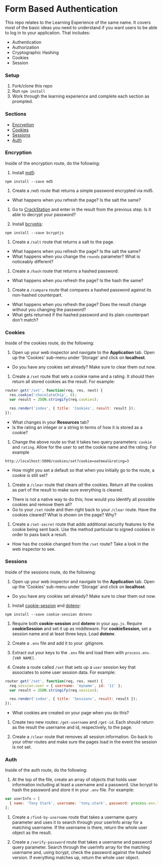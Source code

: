 # Form Based Authentication

This repo relates to the Learning Experience of the same name. It covers most of the basic ideas you need to understand if you want users to be able to log in to your application. That includes:

* Authentication
* Authorization
* Cryptographic Hashing
* Cookies
* Session


### Setup

1. Fork/clone this repo
1. Run `npm install`
1. Work through the learning experience and complete each section as prompted.


### Sections

* [Encryption](#encryption)
* [Cookies](#cookies)
* [Sessions](#sessions)
* [Auth](#auth)


### Encryption

Inside of the encryption route, do the following:

1. Install [md5](https://github.com/pvorb/node-md5):
  ```
  npm install --save md5
  ```

1. Create a `/md5` route that returns a simple password encrypted via md5.
  * What happens when you refresh the page? Is the salt the same?

1. Go to [CrackStation](https://crackstation.net/) and enter in the result from the previous step. Is it able to decrypt your password?

1. Install [bcryptjs](https://www.npmjs.com/package/bcryptjs):
  ```
  npm install --save bcryptjs
  ```

1. Create a `/salt` route that returns a salt to the page.
  * What happens when you refresh the page? Is the salt the same?
  * What happens when you change the `rounds` parameter? What is noticeably different?

1. Create a `/hash` route that returns a hashed password.
  * What happens when you refresh the page? Is the hash the same?

1. Create a `/compare` route that compares a hashed password against its non-hashed counterpart.
  * What happens when you refresh the page? Does the result change without you changing the password?
  * What gets returned if the hashed password and its plain counterpart don't match?


### Cookies

Inside of the cookies route, do the following:

1. Open up your web inspector and navigate to the __Application__ tab. Open up the 'Cookies' sub-menu under 'Storage' and click on __localhost__.
  * Do you have any cookies set already? Make sure to clear them out now.

1. Create a `/set` route that sets a cookie name and a rating. It should then return all stored cookies as the result. For example:
  ```javascript
  router.get('/set', function(req, res, next) {
    res.cookie('chocolateChip', 8);
    var result = JSON.stringify(req.cookies);

    res.render('index', { title: 'Cookies', result: result });
  });
  ```

  * What changes in your __Resources__ tab?
  * Is the rating an integer or a string in terms of how it is stored as a cookie?

1. Change the above route so that it takes two query parameters: `cookie` and `rating`. Allow for the user to set the cookie name and the rating. For example
  ```
  http://localhost:5000/cookies/set?cookie=oatmeal&rating=3
  ```

  * How might you set a default so that when you initially go to the route, a cookie is still set?

1. Create a `/clear` route that clears _all_ the cookies. Return all the cookies as part of the result to make sure everything is cleared.

  * There is not a native way to do this; how would you identify all possible cookies and remove them all?
  * Go to your `/set` route and then right back to your `/clear` route. Have the cookies cleared? What is shown on the page? Why?

1. Create a `/set-secret` route that adds additional security features to the cookie being sent back. Use the method particular to signed cookies in order to pass back a result.
  * How has the cookie changed from the `/set` route? Take a look in the web inspector to see.


### Sessions

Inside of the sessions route, do the following:

1. Open up your web inspector and navigate to the __Application__ tab. Open up the 'Cookies' sub-menu under 'Storage' and click on __localhost__.
  * Do you have any cookies set already? Make sure to clear them out now.

1. Install [cookie-session](https://www.npmjs.com/package/cookie-session) and [dotenv](https://www.npmjs.com/package/dotenv):
  ```
  npm install --save cookie-session dotenv
  ```

1. Require both __cookie-session__ and __dotenv__ in your `app.js`. Require __cookieSession__ and set it up as middleware. For __cookieSession__, set a session name and at least three keys. Load __dotenv__.

1. Create a `.env` file and add it to your .gitignore.

1. Extract out your keys to the `.env` file and load them with `process.env.[VAR NAME]`.

1. Create a route called `/set` that sets up a `user` session key that associates to some user session data. For example:
  ```javascript
  router.get('/set', function(req, res, next) {
    req.session.user = { username: 'myname', id: '11' };
    var result = JSON.stringify(req.session);

    res.render('index', { title: 'Sessions', result: result });
  });
  ```
  * What cookies are created on your page when you do this?

1. Create two new routes: `/get-username` and `/get-id`. Each should return as the result the username and id, respectively, to the page.

1. Create a `/clear` route that removes all session information. Go back to your other routes and make sure the pages load in the event the session is not set.


### Auth

Inside of the auth route, do the following:

1. At the top of the file, create an array of objects that holds user information including at least a username and a password. Use bcrypt to hash the password and store it in your `.env` file. For example:
  ```javascript
  var userInfo = [
    { name: 'Tony Stark', username: 'tony.stark', password: process.env.TONY_PASS }
  ];
  ```

1. Create a `/find-by-username` route that takes a username query parameter and uses it to search through your userInfo array for a matching username. If the username is there, return the whole user object as the result.

1. Create a `/verify-password` route that takes a username and password query parameter. Search through the userInfo array for the matching username and, using bcrypt, check the password against the hashed version. If everything matches up, return the whole user object.
